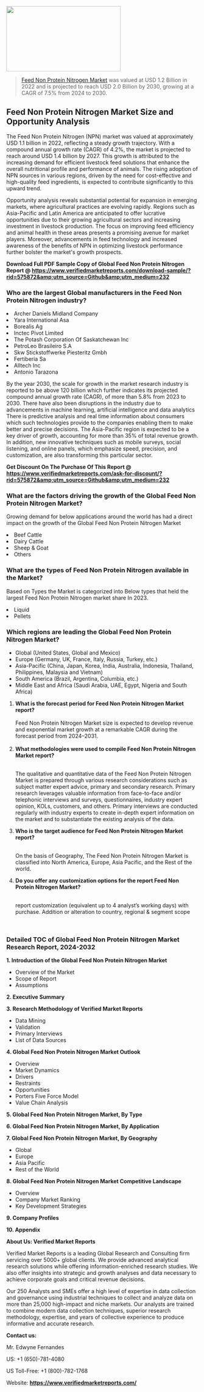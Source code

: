 
<img src="https://ffe5etoiles.com/wp-content/uploads/2024/12/MST1-300x171.png" alt="" width="300" height="171" class="alignnone size-medium wp-image-20088" /><blockquote><p><p><a href="https://www.verifiedmarketreports.com/download-sample/?rid=575872&utm_source=Github&utm_medium=232" target="_blank">Feed Non Protein Nitrogen Market</a> was valued at USD 1.2 Billion in 2022 and is projected to reach USD 2.0 Billion by 2030, growing at a CAGR of 7.5% from 2024 to 2030.</p></blockquote><p><h2>Feed Non Protein Nitrogen Market Size and Opportunity Analysis</h2><p>The Feed Non Protein Nitrogen (NPN) market was valued at approximately USD 1.1 billion in 2022, reflecting a steady growth trajectory. With a compound annual growth rate (CAGR) of 4.2%, the market is projected to reach around USD 1.4 billion by 2027. This growth is attributed to the increasing demand for efficient livestock feed solutions that enhance the overall nutritional profile and performance of animals. The rising adoption of NPN sources in various regions, driven by the need for cost-effective and high-quality feed ingredients, is expected to contribute significantly to this upward trend.</p><p>Opportunity analysis reveals substantial potential for expansion in emerging markets, where agricultural practices are evolving rapidly. Regions such as Asia-Pacific and Latin America are anticipated to offer lucrative opportunities due to their growing agricultural sectors and increasing investment in livestock production. The focus on improving feed efficiency and animal health in these areas presents a promising avenue for market players. Moreover, advancements in feed technology and increased awareness of the benefits of NPN in optimizing livestock performance further bolster the market's growth prospects.</p></p><p class=""><strong>Download Full PDF Sample Copy of Global Feed Non Protein Nitrogen Report @ <a href="https://www.verifiedmarketreports.com/download-sample/?rid=575872&amp;utm_source=Github&amp;utm_medium=232" target="_blank">https://www.verifiedmarketreports.com/download-sample/?rid=575872&amp;utm_source=Github&amp;utm_medium=232</a></strong></p><h3 id="" class="">Who are the largest Global manufacturers in the Feed Non Protein Nitrogen industry?</h3><p><li>Archer Daniels Midland Company</li><li> Yara International Asa</li><li> Borealis Ag</li><li> Inctec Pivot Limited</li><li> The Potash Corporation Of Saskatchewan Inc</li><li> PetroLeo Brasileiro S.A</li><li> Skw Stickstoffwerke Piesteritz Gmbh</li><li> Fertiberia Sa</li><li> Alltech Inc</li><li> Antonio Tarazona</li></p><div class=""><div class="" dir="" data-message-author-role="" data-message-id="" data-message-model-slug=""><div class=""><div class=""><div class=""><div class="" dir="" data-message-author-role="" data-message-id="" data-message-model-slug=""><div class=""><div class=""><p>By the year 2030, the scale for growth in the market research industry is reported to be above 120 billion which further indicates its projected compound annual growth rate (CAGR), of more than 5.8% from 2023 to 2030. There have also been disruptions in the industry due to advancements in machine learning, artificial intelligence and data analytics There is predictive analysis and real time information about consumers which such technologies provide to the companies enabling them to make better and precise decisions. The Asia-Pacific region is expected to be a key driver of growth, accounting for more than 35% of total revenue growth. In addition, new innovative techniques such as mobile surveys, social listening, and online panels, which emphasize speed, precision, and customization, are also transforming this particular sector.</p><p><strong>Get Discount On The Purchase Of This Report @&nbsp; <a href="https://www.verifiedmarketreports.com/ask-for-discount/?rid=575872&amp;utm_source=Github&amp;utm_medium=232" target="_blank">https://www.verifiedmarketreports.com/ask-for-discount/?rid=575872&amp;utm_source=Github&amp;utm_medium=232</a></strong></p></div></div></div></div></div></div></div></div><h3 id="" class="">What are the factors driving the growth of the Global Feed Non Protein Nitrogen Market?</h3><p id="" class="">Growing demand for below applications around the world has had a direct impact on the growth of the Global Feed Non Protein Nitrogen Market</p><p id="" class=""><li>Beef Cattle</li><li> Dairy Cattle</li><li> Sheep & Goat</li><li> Others</li></p><h3 id="" class="">What are the types of Feed Non Protein Nitrogen available in the Market?</h3><p id="" class="">Based on Types the Market is categorized into Below types that held the largest Feed Non Protein Nitrogen market share In 2023.</p><p id="" class=""><li>Liquid</li><li> Pellets</li></p><h3 id="" class="">Which regions are leading the Global Feed Non Protein Nitrogen Market?</h3><ul><li>Global (United States, Global and Mexico)</li><li>Europe (Germany, UK, France, Italy, Russia, Turkey, etc.)</li><li>Asia-Pacific (China, Japan, Korea, India, Australia, Indonesia, Thailand, Philippines, Malaysia and Vietnam)</li><li>South America (Brazil, Argentina, Columbia, etc.)</li><li>Middle East and Africa (Saudi Arabia, UAE, Egypt, Nigeria and South Africa)</li></ul><p><ol><li><strong>What is the forecast period for Feed Non Protein Nitrogen Market report?<br /></strong><br /><span data-sheets-root="1" data-sheets-value="{&quot;1&quot;:2,&quot;2&quot;:&quot;XXXX size is expected to develop revenue and exponential market growth at a remarkable CAGR during the forecast period from 2024&ndash;2030.&quot;}" data-sheets-userformat="{&quot;2&quot;:12674,&quot;4&quot;:{&quot;1&quot;:2,&quot;2&quot;:16776960},&quot;10&quot;:2,&quot;11&quot;:0,&quot;15&quot;:&quot;Arial&quot;,&quot;16&quot;:12}">Feed Non Protein Nitrogen Market size is expected to develop revenue and exponential market growth at a remarkable CAGR during the forecast period from 2024&ndash;2031.</span><br /><br /></li><li><strong>What methodologies were used to compile Feed Non Protein Nitrogen Market report?<br /><br /></strong><p>The qualitative and quantitative data of the&nbsp;Feed Non Protein Nitrogen Market is prepared through various research considerations such as subject matter expert advice, primary and secondary research. Primary research leverages valuable information from face-to-face and/or telephonic interviews and surveys, questionnaires, industry expert opinion, KOLs, customers, and others. Primary interviews are conducted regularly with industry experts to create in-depth expert information on the market and to substantiate the existing analysis of the data.&nbsp;</p></li><li><strong>Who is the target audience for Feed Non Protein Nitrogen Market report?<br /><br /></strong><p>On the basis of Geography, The&nbsp;Feed Non Protein Nitrogen Market is classified into North America, Europe, Asia Pacific, and the Rest of the world.</p></li><li><strong>Do you offer any customization options for the report Feed Non Protein Nitrogen Market?<br /><br /></strong><p>report customization (equivalent up to 4 analyst&rsquo;s working days) with purchase. Addition or alteration to country, regional &amp; segment scope</p><p>&nbsp;</p></li></ol></p><h3 id="" class="">Detailed TOC of Global Feed Non Protein Nitrogen Market Research Report, 2024-2032</h3><p id="" class=""><strong>1. Introduction of the Global Feed Non Protein Nitrogen Market</strong></p><ul><li>Overview of the Market</li><li>Scope of Report</li><li>Assumptions</li></ul><p id="" class=""><strong>2. Executive Summary</strong></p><p id="" class=""><strong>3. Research Methodology of&nbsp;Verified Market Reports</strong></p><ul><li>Data Mining</li><li>Validation</li><li>Primary Interviews</li><li>List of Data Sources</li></ul><p id="" class=""><strong>4. Global Feed Non Protein Nitrogen Market Outlook</strong></p><ul><li>Overview</li><li>Market Dynamics</li><li>Drivers</li><li>Restraints</li><li>Opportunities</li><li>Porters Five Force Model</li><li>Value Chain Analysis</li></ul><p id="" class=""><strong>5. Global Feed Non Protein Nitrogen Market, By&nbsp;Type</strong></p><p id="" class=""><strong>6. Global Feed Non Protein Nitrogen Market, By Application</strong></p><p id="" class=""><strong>7. Global Feed Non Protein Nitrogen Market, By Geography</strong></p><ul><li>Global</li><li>Europe</li><li>Asia Pacific</li><li>Rest of the World</li></ul><p id="" class=""><strong>8. Global Feed Non Protein Nitrogen Market Competitive Landscape</strong></p><ul><li>Overview</li><li>Company Market Ranking</li><li>Key Development Strategies</li></ul><p id="" class=""><strong>9. Company Profiles</strong></p><p id="" class=""><strong>10. Appendix</strong></p><p id="" class=""><strong>About Us: Verified Market Reports</strong></p><p id="" class="">Verified Market Reports is a leading Global Research and Consulting firm servicing over 5000+ global clients. We provide advanced analytical research solutions while offering information-enriched research studies. We also offer insights into strategic and growth analyses and data necessary to achieve corporate goals and critical revenue decisions.</p><p id="" class="">Our 250 Analysts and SMEs offer a high level of expertise in data collection and governance using industrial techniques to collect and analyze data on more than 25,000 high-impact and niche markets. Our analysts are trained to combine modern data collection techniques, superior research methodology, expertise, and years of collective experience to produce informative and accurate research.</p><p id="" class=""><strong>Contact us:</strong></p><p id="" class="">Mr. Edwyne Fernandes</p><p id="" class="">US: +1 (650)-781-4080</p><p id="" class="">US Toll-Free: +1 (800)-782-1768</p><p id="" class="">Website: <a target="" data-test-app-aware-link=""><strong>https://www.verifiedmarketreports.com/</strong></a></p>
